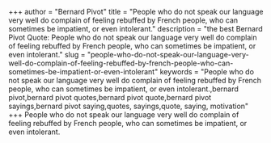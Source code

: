+++
author = "Bernard Pivot"
title = "People who do not speak our language very well do complain of feeling rebuffed by French people, who can sometimes be impatient, or even intolerant."
description = "the best Bernard Pivot Quote: People who do not speak our language very well do complain of feeling rebuffed by French people, who can sometimes be impatient, or even intolerant."
slug = "people-who-do-not-speak-our-language-very-well-do-complain-of-feeling-rebuffed-by-french-people-who-can-sometimes-be-impatient-or-even-intolerant"
keywords = "People who do not speak our language very well do complain of feeling rebuffed by French people, who can sometimes be impatient, or even intolerant.,bernard pivot,bernard pivot quotes,bernard pivot quote,bernard pivot sayings,bernard pivot saying,quotes, sayings,quote, saying, motivation"
+++
People who do not speak our language very well do complain of feeling rebuffed by French people, who can sometimes be impatient, or even intolerant.
